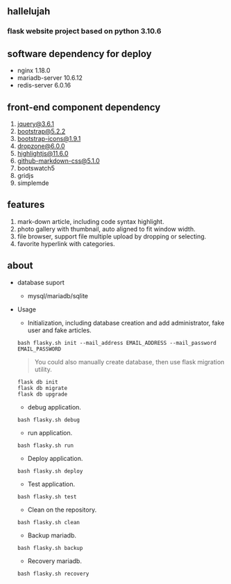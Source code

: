 ## hallelujah
### flask website project based on python 3.10.6

## software dependency for deploy
- nginx 1.18.0
- mariadb-server 10.6.12
- redis-server 6.0.16

## front-end component dependency
1. jquery@3.6.1
2. bootstrap@5.2.2
3. bootstrap-icons@1.9.1
4. dropzone@6.0.0
5. highlightjs@11.6.0
6. github-markdown-css@5.1.0
7. bootswatch5
8. gridjs
9. simplemde

## features
1. mark-down article, including code syntax highlight.
2. photo gallery with thumbnail, auto aligned to fit window width.
3. file browser, support file multiple upload by dropping or selecting.
4. favorite hyperlink with categories.

## about
* database suport
  - mysql/mariadb/sqlite

* Usage
  - Initialization, including database creation and add administrator, fake user and fake articles.
  ```shell
  bash flasky.sh init --mail_address EMAIL_ADDRESS --mail_password EMAIL_PASSWORD
  ```
  > You could also manually create database, then use flask migration utility.
  ```shell
  flask db init
  flask db migrate
  flask db upgrade
  ```

  - debug application.
  ```shell
  bash flasky.sh debug
  ```
  - run application.
  ```shell
  bash flasky.sh run
  ```
  - Deploy application.
  ```shell
  bash flasky.sh deploy
  ```
  - Test application.
  ```shell
  bash flasky.sh test
  ```
  - Clean on the repository.
  ```shell
  bash flasky.sh clean
  ```
  - Backup mariadb.
  ```shell
  bash flasky.sh backup
  ```
  - Recovery mariadb.
  ```shell
  bash flasky.sh recovery
  ```

